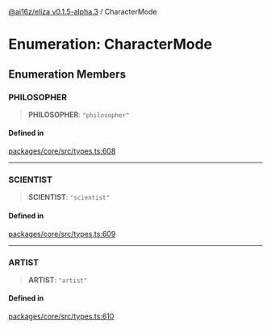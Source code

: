 [@ai16z/eliza v0.1.5-alpha.3](../index.md) / CharacterMode

# Enumeration: CharacterMode

## Enumeration Members

### PHILOSOPHER

> **PHILOSOPHER**: `"philosopher"`

#### Defined in

[packages/core/src/types.ts:608](https://github.com/f58637547/agentf/blob/main/packages/core/src/types.ts#L608)

***

### SCIENTIST

> **SCIENTIST**: `"scientist"`

#### Defined in

[packages/core/src/types.ts:609](https://github.com/f58637547/agentf/blob/main/packages/core/src/types.ts#L609)

***

### ARTIST

> **ARTIST**: `"artist"`

#### Defined in

[packages/core/src/types.ts:610](https://github.com/f58637547/agentf/blob/main/packages/core/src/types.ts#L610)
